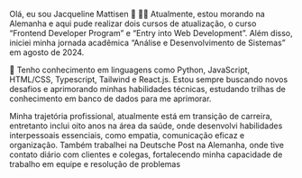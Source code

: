 Olá, eu sou Jacqueline Mattisen 👋
👨‍💻 Atualmente, estou morando na Alemanha e aqui pude realizar dois cursos de atualização, o curso “Frontend Developer Program” e “Entry into Web Development”. Além disso, iniciei minha jornada acadêmica “Análise e Desenvolvimento de Sistemas” em agosto de 2024.

🧠 Tenho conhecimento em linguagens como Python, JavaScript, HTML/CSS, Typescript, Tailwind e React.js. Estou sempre buscando novos desafios e aprimorando minhas habilidades técnicas, estudando trilhas de conhecimento em banco de dados para me aprimorar.

Minha trajetória profissional, atualmente está em transição de carreira, entretanto inclui oito anos na área da saúde, onde desenvolvi habilidades interpessoais essenciais, como empatia, comunicação eficaz e organização. Também trabalhei na Deutsche Post na Alemanha, onde tive contato diário com clientes e colegas, fortalecendo minha capacidade de trabalho em equipe e resolução de problemas
